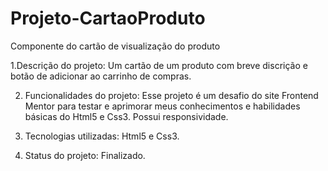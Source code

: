# Projeto-CartaoProduto
Componente do cartão de visualização do produto

1.Descrição do projeto:
Um cartão de um produto com breve discrição e botão de adicionar ao carrinho de compras.

2. Funcionalidades do projeto:
Esse projeto é um desafio do site Frontend Mentor para testar e aprimorar meus conhecimentos e habilidades básicas do Html5 e Css3.  Possui responsividade.

3. Tecnologias utilizadas:
Html5 e Css3.

4. Status do projeto:
Finalizado.

